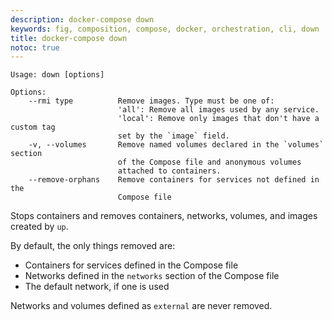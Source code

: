 ```yaml
---
description: docker-compose down
keywords: fig, composition, compose, docker, orchestration, cli, down
title: docker-compose down
notoc: true
---
```


```
Usage: down [options]

Options:
    --rmi type          Remove images. Type must be one of:
                        'all': Remove all images used by any service.
                        'local': Remove only images that don't have a custom tag
                        set by the `image` field.
    -v, --volumes       Remove named volumes declared in the `volumes` section
                        of the Compose file and anonymous volumes
                        attached to containers.
    --remove-orphans    Remove containers for services not defined in the
                        Compose file
```

Stops containers and removes containers, networks, volumes, and images
created by `up`.

By default, the only things removed are:

- Containers for services defined in the Compose file
- Networks defined in the `networks` section of the Compose file
- The default network, if one is used

Networks and volumes defined as `external` are never removed.
